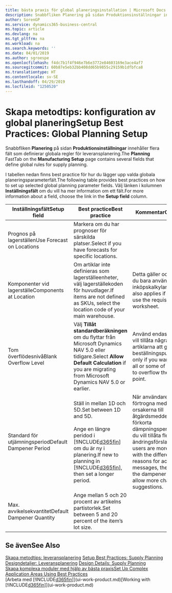 ```yaml
---
title: bästa praxis för global planeringsinstallation | Microsoft Docs
description: Snabbfliken Planering på sidan Produktionsinställningar innehåller flera fält som definierar globala regler för leveransplanering.
author: SorenGP
ms.service: dynamics365-business-central
ms.topic: article
ms.devlang: na
ms.tgt_pltfrm: na
ms.workload: na
ms.search.keywords: ''
ms.date: 04/01/2019
ms.author: sgroespe
ms.openlocfilehash: f4dc7b1f4f946e7b6e3772e84603169e3ace4af7
ms.sourcegitcommit: 60b87e5eb32bb408dd65b9855c29159b1dfbfca8
ms.translationtype: HT
ms.contentlocale: sv-SE
ms.lasthandoff: 04/29/2019
ms.locfileid: "1250520"
---
```

# <a name="setup-best-practices-global-planning-setup"></a><span data-ttu-id="5e391-103">Skapa metodtips: konfiguration av global planering</span><span class="sxs-lookup"><span data-stu-id="5e391-103">Setup Best Practices: Global Planning Setup</span></span>
<span data-ttu-id="5e391-104">Snabbfliken **Planering** på sidan **Produktionsinställningar** innehåller flera fält som definierar globala regler för leveransplanering.</span><span class="sxs-lookup"><span data-stu-id="5e391-104">The **Planning** FastTab on the **Manufacturing Setup** page contains several fields that define global rules for supply planning.</span></span>  

 <span data-ttu-id="5e391-105">I tabellen nedan finns best practice för hur du lägger upp valda globala planeringsparameterfält.</span><span class="sxs-lookup"><span data-stu-id="5e391-105">The following table provides best practices on how to set up selected global planning parameter fields.</span></span> <span data-ttu-id="5e391-106">Välj länken i kolumnen **Inställningsfält** om du vill ha mer information om ett fält.</span><span class="sxs-lookup"><span data-stu-id="5e391-106">For more information about a field, choose the link in the **Setup field** column.</span></span>  

|<span data-ttu-id="5e391-107">Inställningsfält</span><span class="sxs-lookup"><span data-stu-id="5e391-107">Setup field</span></span>|<span data-ttu-id="5e391-108">Best practice</span><span class="sxs-lookup"><span data-stu-id="5e391-108">Best practice</span></span>|<span data-ttu-id="5e391-109">Kommentar</span><span class="sxs-lookup"><span data-stu-id="5e391-109">Comment</span></span>|  
|-----------------|-------------------|-------------|  
|<span data-ttu-id="5e391-110">Prognos på lagerställen</span><span class="sxs-lookup"><span data-stu-id="5e391-110">Use Forecast on Locations</span></span>|<span data-ttu-id="5e391-111">Markera om du har prognoser för särskilda platser.</span><span class="sxs-lookup"><span data-stu-id="5e391-111">Select if you have forecasts for specific locations.</span></span>||  
|<span data-ttu-id="5e391-112">Komponenter vid lagerställe</span><span class="sxs-lookup"><span data-stu-id="5e391-112">Components at Location</span></span>|<span data-ttu-id="5e391-113">Om artiklar inte definieras som lagerställeenheter, välj lagerställekoden för huvudlager.</span><span class="sxs-lookup"><span data-stu-id="5e391-113">If items are not defined as SKUs, select the location code of your main warehouse.</span></span>|<span data-ttu-id="5e391-114">Detta gäller också om du bara använder inköpskalkylarket.</span><span class="sxs-lookup"><span data-stu-id="5e391-114">This also applies if you only use the requisition worksheet.</span></span>|  
|<span data-ttu-id="5e391-115">Tom överflödesnivå</span><span class="sxs-lookup"><span data-stu-id="5e391-115">Blank Overflow Level</span></span>|<span data-ttu-id="5e391-116">Välj **Tillåt standardberäkningen** om du flyttar från Microsoft Dynamics NAV 5.0 eller tidigare.</span><span class="sxs-lookup"><span data-stu-id="5e391-116">Select **Allow Default Calculation** if you are migrating from Microsoft Dynamics NAV 5.0 or earlier.</span></span>|<span data-ttu-id="5e391-117">Använd endast om du vill tillåta några eller alla artiklarna att gå över beställningspunkten.</span><span class="sxs-lookup"><span data-stu-id="5e391-117">Use only if you want to allow all or some of your items to overflow the reorder point.</span></span>|  
|<span data-ttu-id="5e391-118">Standard för utjämningsperiod</span><span class="sxs-lookup"><span data-stu-id="5e391-118">Default Dampener Period</span></span>|<span data-ttu-id="5e391-119">Ställ in mellan 1D och 5D.</span><span class="sxs-lookup"><span data-stu-id="5e391-119">Set between 1D and 5D.</span></span><br /><br /> <span data-ttu-id="5e391-120">Ange en längre peridod i [!INCLUDE[d365fin](includes/d365fin_md.md)] om du är ny i planering.</span><span class="sxs-lookup"><span data-stu-id="5e391-120">If new to planning in [!INCLUDE[d365fin](includes/d365fin_md.md)], then set a longer period.</span></span>|<span data-ttu-id="5e391-121">När användare är mer förtrogna med de olika orsakerna till åtgärdsmeddelanden, förkorta dämpningsperioden om du vill tillåta fler ändringsförslag.</span><span class="sxs-lookup"><span data-stu-id="5e391-121">When users are more familiar with the different reasons for action messages, then shorten the dampener period to allow more change suggestions.</span></span>|  
|<span data-ttu-id="5e391-122">Max. avvikelsekvantitet</span><span class="sxs-lookup"><span data-stu-id="5e391-122">Default Dampener Quantity</span></span>|<span data-ttu-id="5e391-123">Ange mellan 5 och 20 procent av artikelns partistorlek.</span><span class="sxs-lookup"><span data-stu-id="5e391-123">Set between 5 and 20 percent of the item’s lot size.</span></span>||  

## <a name="see-also"></a><span data-ttu-id="5e391-124">Se även</span><span class="sxs-lookup"><span data-stu-id="5e391-124">See Also</span></span>  
 <span data-ttu-id="5e391-125">[Skapa metodtips: leveransplanering](setup-best-practices-supply-planning.md) </span><span class="sxs-lookup"><span data-stu-id="5e391-125">[Setup Best Practices: Supply Planning](setup-best-practices-supply-planning.md) </span></span>  
 <span data-ttu-id="5e391-126">[Designdetaljer: Leveransplanering](design-details-supply-planning.md) </span><span class="sxs-lookup"><span data-stu-id="5e391-126">[Design Details: Supply Planning](design-details-supply-planning.md) </span></span>  
 [<span data-ttu-id="5e391-127">Skapa komplexa moduler med hjälp av bästa praxis</span><span class="sxs-lookup"><span data-stu-id="5e391-127">Set Up Complex Application Areas Using Best Practices</span></span>](set-up-complex-application-areas-using-best-practices.md)  
 <span data-ttu-id="5e391-128">[Arbeta med [!INCLUDE[d365fin](includes/d365fin_md.md)]](ui-work-product.md)</span><span class="sxs-lookup"><span data-stu-id="5e391-128">[Working with [!INCLUDE[d365fin](includes/d365fin_md.md)]](ui-work-product.md)</span></span>
